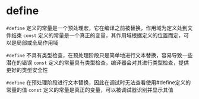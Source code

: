 # define

`#define` 定义的常量是一个预处理宏，它在编译之前被替换，作用域为定义处到文件结束
`const` 定义的常量是一个真正的变量，其作用域根据定义的位置而定，可以是局部或全局作用域

`#define` 不具有类型检查，在预处理阶段只是简单地进行文本替换，容易导致一些潜在的错误
`const` 定义的常量具有类型检查，编译器会对其进行类型检查，提供更好的类型安全性

`#define` 在预处理阶段进行文本替换，因此在调试时无法查看使用#define定义的常量的值
`const` 定义的常量是真正的变量，可以被调试器识别并显示其值
